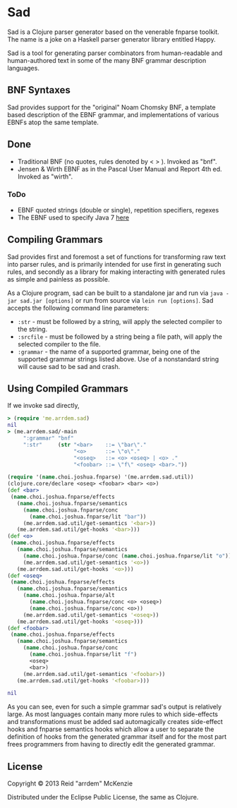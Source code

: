 # Sad

Sad is a Clojure parser generator based on the venerable fnparse toolkit.
The name is a joke on a Haskell parser generator library entitled Happy.

Sad is a tool for generating parser combinators from human-readable and
human-authored text in some of the many BNF grammar description languages.

## BNF Syntaxes
Sad provides support for the "original" Noam Chomsky BNF, a template based
description of the EBNF grammar, and implementations of various EBNFs
atop the same template.

## Done
- Traditional BNF (no quotes, rules denoted by < > ). Invoked as "bnf".
- Jensen & Wirth EBNF as in the Pascal User Manual and Report 4th ed. Invoked as "wirth".

### ToDo
- EBNF quoted strings (double or single), repetition specifiers, regexes
- The EBNF used to specify Java 7 [here](http://docs.oracle.com/javase/specs/jls/se7/html/jls-2.html#jls-2.4)

## Compiling Grammars
Sad provides first and foremost a set of functions for transforming raw text
into parser rules, and is primarily intended for use first in generating such
rules, and secondly as a library for making interacting with generated rules
as simple and painless as possible.

As a Clojure program, sad can be built to a standalone jar and run via
`java -jar sad.jar [options]` or run from source via `lein run [options]`.
Sad accepts the following command line parameters:

- `:str` - must be followed by a string, will apply the selected compiler to the string.
- `:srcfile` - must be followed by a string being a file path, will apply the selected compiler to the file.
- `:grammar` - the name of a supported grammar, being one of the supported grammar strings listed above. Use of a nonstandard string will cause sad to be sad and crash.

## Using Compiled Grammars
If we invoke sad directly,
```clojure
> (require 'me.arrdem.sad)
nil
> (me.arrdem.sad/-main
     ":grammar" "bnf"
     ":str"     (str "<bar>    ::= \"bar\"."
                     "<o>      ::= \"o\"."
                     "<oseq>   ::= <o> <oseq> | <o> ."
                     "<foobar> ::= \"f\" <oseq> <bar>."))

(require '(name.choi.joshua.fnparse) '(me.arrdem.sad.util))
(clojure.core/declare <oseq> <foobar> <bar> <o>)
(def <bar>
 (name.choi.joshua.fnparse/effects
   (name.choi.joshua.fnparse/semantics
     (name.choi.joshua.fnparse/conc
       (name.choi.joshua.fnparse/lit "bar"))
     (me.arrdem.sad.util/get-semantics '<bar>))
   (me.arrdem.sad.util/get-hooks '<bar>)))
(def <o>
 (name.choi.joshua.fnparse/effects
   (name.choi.joshua.fnparse/semantics
     (name.choi.joshua.fnparse/conc (name.choi.joshua.fnparse/lit "o"))
     (me.arrdem.sad.util/get-semantics '<o>))
   (me.arrdem.sad.util/get-hooks '<o>)))
(def <oseq>
 (name.choi.joshua.fnparse/effects
   (name.choi.joshua.fnparse/semantics
     (name.choi.joshua.fnparse/alt
       (name.choi.joshua.fnparse/conc <o> <oseq>)
       (name.choi.joshua.fnparse/conc <o>))
     (me.arrdem.sad.util/get-semantics '<oseq>))
   (me.arrdem.sad.util/get-hooks '<oseq>)))
(def <foobar>
 (name.choi.joshua.fnparse/effects
   (name.choi.joshua.fnparse/semantics
     (name.choi.joshua.fnparse/conc
       (name.choi.joshua.fnparse/lit "f")
       <oseq>
       <bar>)
     (me.arrdem.sad.util/get-semantics '<foobar>))
   (me.arrdem.sad.util/get-hooks '<foobar>)))

nil
```
As you can see, even for such a simple grammar sad's output is relatively large.
As most languages contain many more rules to which side-effects and
transformations must be added sad automagically creates side-effect hooks and
fnparse semantics hooks which allow a user to separate the definition of hooks
from the generated grammar itself and for the most part frees programmers from
having to directly edit the generated grammar.

## License
Copyright © 2013 Reid "arrdem" McKenzie

Distributed under the Eclipse Public License, the same as Clojure.
